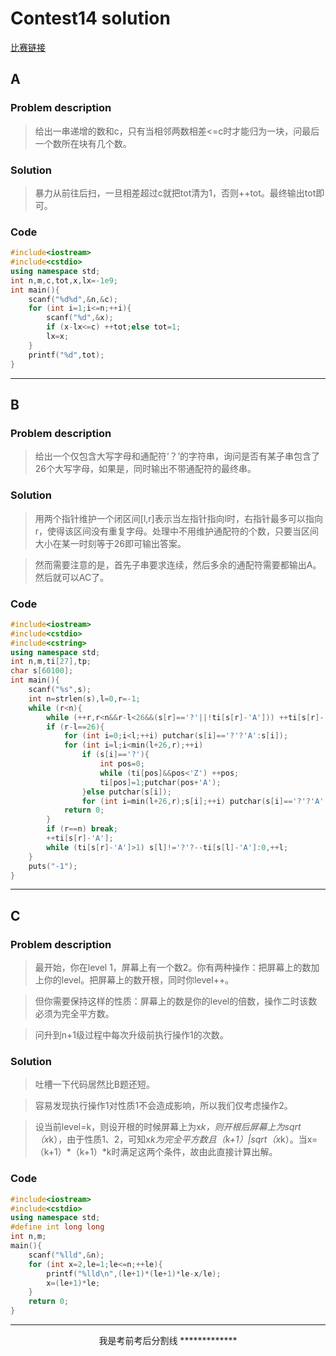 # Contest14 solution


[比赛链接](https://cn.vjudge.net/contest/168561)

## A
### Problem description
> 给出一串递增的数和c，只有当相邻两数相差<=c时才能归为一块，问最后一个数所在块有几个数。

### Solution
> 暴力从前往后扫，一旦相差超过c就把tot清为1，否则++tot。最终输出tot即可。

### Code

```cpp
#include<iostream>
#include<cstdio>
using namespace std;
int n,m,c,tot,x,lx=-1e9;
int main(){
    scanf("%d%d",&n,&c);
    for (int i=1;i<=n;++i){
		scanf("%d",&x);
		if (x-lx<=c) ++tot;else tot=1;
		lx=x;
	}
	printf("%d",tot);
}
```

***** 

## B
### Problem description
> 给出一个仅包含大写字母和通配符‘？’的字符串，询问是否有某子串包含了26个大写字母，如果是，同时输出不带通配符的最终串。

### Solution
> 用两个指针维护一个闭区间[l,r]表示当左指针指向l时，右指针最多可以指向r，使得该区间没有重复字母。处理中不用维护通配符的个数，只要当区间大小在某一时刻等于26即可输出答案。

> 然而需要注意的是，首先子串要求连续，然后多余的通配符需要都输出A。然后就可以AC了。

### Code
```cpp
#include<iostream>
#include<cstdio>
#include<cstring>
using namespace std;
int n,m,ti[27],tp;
char s[60100];
int main(){
    scanf("%s",s);
	int n=strlen(s),l=0,r=-1;
	while (r<n){
		while (++r,r<n&&r-l<26&&(s[r]=='?'||!ti[s[r]-'A'])) ++ti[s[r]-'A'];
		if (r-l==26){
			for (int i=0;i<l;++i) putchar(s[i]=='?'?'A':s[i]);
			for (int i=l;i<min(l+26,r);++i)
				if (s[i]=='?'){
					int pos=0;
					while (ti[pos]&&pos<'Z') ++pos;
					ti[pos]=1;putchar(pos+'A');
				}else putchar(s[i]);
				for (int i=min(l+26,r);s[i];++i) putchar(s[i]=='?'?'A':s[i]);
			return 0;
		}
		if (r==n) break;
		++ti[s[r]-'A'];
		while (ti[s[r]-'A']>1) s[l]!='?'?--ti[s[l]-'A']:0,++l;
	}
	puts("-1");
}

```
*****
## C
### Problem description
> 最开始，你在level 1，屏幕上有一个数2。你有两种操作：把屏幕上的数加上你的level。把屏幕上的数开根，同时你level++。

> 但你需要保持这样的性质：屏幕上的数是你的level的倍数，操作二时该数必须为完全平方数。

> 问升到n+1级过程中每次升级前执行操作1的次数。

### Solution
> 吐槽一下代码居然比B题还短。

> 容易发现执行操作1对性质1不会造成影响，所以我们仅考虑操作2。

> 设当前level=k，则设开根的时候屏幕上为x*k，则开根后屏幕上为sqrt（x*k），由于性质1、2，可知x*k为完全平方数且（k+1）|sqrt（x*k）。当x=（k+1）*（k+1）*k时满足这两个条件，故由此直接计算出解。

### Code
```cpp
#include<iostream>
#include<cstdio>
using namespace std;
#define int long long
int n,m;
main(){
    scanf("%lld",&n);
	for (int x=2,le=1;le<=n;++le){
		printf("%lld\n",(le+1)*(le+1)*le-x/le);
		x=(le+1)*le;
	}
	return 0;
}
```
*************
<center>我是考前考后分割线
*************

